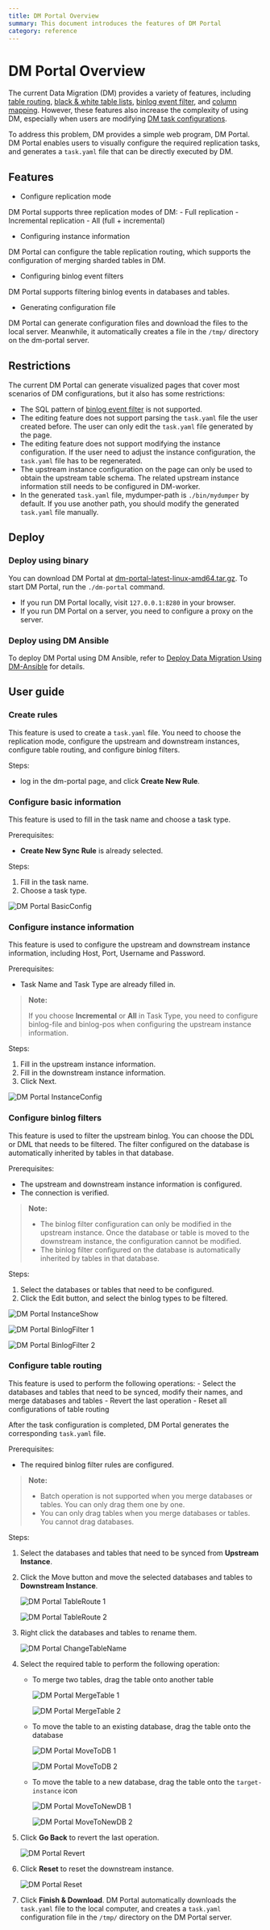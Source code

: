 ```yaml
---
title: DM Portal Overview
summary: This document introduces the features of DM Portal
category: reference
---
```


# DM Portal Overview

The current Data Migration (DM) provides a variety of features, including [table routing](/reference/tools/data-migration/features/overview.md#table-routing), [black & white table lists](/reference/tools/data-migration/features/overview.md#black-white-table-lists), [binlog event filter](/reference/tools/data-migration/features/overview.md#binlog-event-filter), and [column mapping](/reference/tools/data-migration/features/overview.md#column-mapping). However, these features also increase the complexity of using DM, especially when users are modifying [DM task configurations](/reference/tools/data-migration/configure/task-configuration-file.md).

To address this problem, DM provides a simple web program, DM Portal. DM Portal enables users to visually configure the required replication tasks, and generates a `task.yaml` file that can be directly executed by DM.

## Features

- Configure replication mode

DM Portal supports three replication modes of DM:
    - Full replication
    - Incremental replication
    - All (full + incremental)

- Configuring instance information

DM Portal can configure the table replication routing, which supports the configuration of merging sharded tables in DM.

- Configuring binlog event filters

DM Portal supports filtering binlog events in databases and tables.

- Generating configuration file

DM Portal can generate configuration files and download the files to the local server. Meanwhile, it automatically creates a file in the `/tmp/` directory on the dm-portal server.

## Restrictions

The current DM Portal can generate visualized pages that cover most scenarios of DM configurations, but it also has some restrictions:

- The SQL pattern of [binlog event filter](/reference/tools/data-migration/features/overview.md#binlog-event-filter) is not supported.
- The editing feature does not support parsing the `task.yaml` file the user created before. The user can only edit the `task.yaml` file generated by the page.
- The editing feature does not support modifying the instance configuration. If the user need to adjust the instance configuration, the `task.yaml` file has to be regenerated.
- The upstream instance configuration on the page can only be used to obtain the upstream table schema. The related upstream instance information still needs to be configured in DM-worker.
- In the generated `task.yaml` file, mydumper-path is `./bin/mydumper` by default. If you use another path, you should modify the generated `task.yaml` file manually.

## Deploy

### Deploy using binary

You can download DM Portal at [dm-portal-latest-linux-amd64.tar.gz](https://download.pingcap.org/dm-portal-latest-linux-amd64.tar.gz). To start DM Portal, run the `./dm-portal` command.

- If you run DM Portal locally, visit `127.0.0.1:8280` in your browser.
- If you run DM Portal on a server, you need to configure a proxy on the server.

### Deploy using DM Ansible

To deploy DM Portal using DM Ansible, refer to [Deploy Data Migration Using DM-Ansible](/how-to/deploy/data-migration-with-ansible.md) for details.

## User guide

### Create rules

This feature is used to create a `task.yaml` file. You need to choose the replication mode, configure the upstream and downstream instances, configure table routing, and configure binlog filters.

Steps:

- log in the dm-portal page, and click **Create New Rule**.

### Configure basic information

This feature is used to fill in the task name and choose a task type.

Prerequisites:

- **Create New Sync Rule** is already selected.

Steps:

1. Fill in the task name.
2. Choose a task type.

![DM Portal BasicConfig](/media/dm-portal-basicconfig.png)

### Configure instance information

This feature is used to configure the upstream and downstream instance information, including Host, Port, Username and Password.

Prerequisites:

- Task Name and Task Type are already filled in.

> **Note:**
>
> If you choose **Incremental** or **All** in Task Type, you need to configure binlog-file and binlog-pos when configuring the upstream instance information.

Steps:

1. Fill in the upstream instance information.
2. Fill in the downstream instance information.
3. Click Next.

![DM Portal InstanceConfig](/media/dm-portal-instanceconfig.png)

### Configure binlog filters

This feature is used to filter the upstream binlog. You can choose the DDL or DML that needs to be filtered. The filter configured on the database is automatically inherited by tables in that database.

Prerequisites:

- The upstream and downstream instance information is configured.
- The connection is verified.

> **Note:**
>
> - The binlog filter configuration can only be modified in the upstream instance. Once the database or table is moved to the downstream instance, the configuration cannot be modified.
> - The binlog filter configured on the database is automatically inherited by tables in that database.

Steps:

1. Select the databases or tables that need to be configured.
2. Click the Edit button, and select the binlog types to be filtered.

![DM Portal InstanceShow](/media/dm-portal-instanceshow.png)

![DM Portal BinlogFilter 1](/media/dm-portal-binlogfilter-1.png)

![DM Portal BinlogFilter 2](/media/dm-portal-binlogfilter-2.png)

### Configure table routing

This feature is used to perform the following operations:
    - Select the databases and tables that need to be synced, modify their names, and merge databases and tables
    - Revert the last operation
    - Reset all configurations of table routing

After the task configuration is completed, DM Portal generates the corresponding `task.yaml` file.

Prerequisites:

- The required binlog filter rules are configured.

> **Note:**
>
> - Batch operation is not supported when you merge databases or tables. You can only drag them one by one.
> - You can only drag tables when you merge databases or tables. You cannot drag databases.

Steps:

1. Select the databases and tables that need to be synced from **Upstream Instance**.

2. Click the Move button and move the selected databases and tables to **Downstream Instance**.
    
    ![DM Portal TableRoute 1](/media/dm-portal-tableroute-1.png)

    ![DM Portal TableRoute 2](/media/dm-portal-tableroute-2.png)

3. Right click the databases and tables to rename them.

    ![DM Portal ChangeTableName](/media/dm-portal-changetablename.png)

4. Select the required table to perform the following operation:
    - To merge two tables, drag the table onto another table

        ![DM Portal MergeTable 1](/media/dm-portal-mergetable-1.png)

        ![DM Portal MergeTable 2](/media/dm-portal-mergetable-2.png)

    - To move the table to an existing database, drag the table onto the database

        ![DM Portal MoveToDB 1](/media/dm-portal-movetodb-1.png)

        ![DM Portal MoveToDB 2](/media/dm-portal-movetodb-2.png)

    - To move the table to a new database, drag the table onto the `target-instance` icon

        ![DM Portal MoveToNewDB 1](/media/dm-portal-movetonewdb-1.png)

        ![DM Portal MoveToNewDB 2](/media/dm-portal-movetonewdb-2.png)

5. Click **Go Back** to revert the last operation.

    ![DM Portal Revert](/media/dm-portal-revert.png)

6. Click **Reset** to reset the downstream instance.

    ![DM Portal Reset](/media/dm-portal-reset.png)

7. Click **Finish & Download**. DM Portal automatically downloads the `task.yaml` file to the local computer, and creates a `task.yaml` configuration file in the `/tmp/` directory on the DM Portal server.
